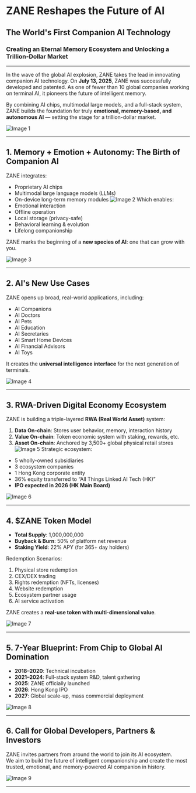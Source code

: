 # ZANE Reshapes the Future of AI  
## The World's First Companion AI Technology  
### Creating an Eternal Memory Ecosystem and Unlocking a Trillion-Dollar Market

---

In the wave of the global AI explosion, ZANE takes the lead in innovating companion AI technology. On **July 13, 2025**, ZANE was successfully developed and patented. As one of fewer than 10 global companies working on terminal AI, it pioneers the future of intelligent memory.

By combining AI chips, multimodal large models, and a full-stack system, ZANE builds the foundation for truly **emotional, memory-based, and autonomous AI** — setting the stage for a trillion-dollar market.

![Image 1](images1/y1.png)

---

## 1. Memory + Emotion + Autonomy: The Birth of Companion AI

ZANE integrates:
- Proprietary AI chips
- Multimodal large language models (LLMs)
- On-device long-term memory modules
![Image 2](images1/y2.png)
Which enables:
- Emotional interaction
- Offline operation
- Local storage (privacy-safe)
- Behavioral learning & evolution
- Lifelong companionship

ZANE marks the beginning of a **new species of AI**: one that can grow with you.

![Image 3](images1/y3.png)

---

## 2. AI's New Use Cases

ZANE opens up broad, real-world applications, including:
- AI Companions  
- AI Doctors  
- AI Pets  
- AI Education  
- AI Secretaries  
- AI Smart Home Devices  
- AI Financial Advisors  
- AI Toys

It creates the **universal intelligence interface** for the next generation of terminals.

![Image 4](images1/y4.png)

---

## 3. RWA-Driven Digital Economy Ecosystem

ZANE is building a triple-layered **RWA (Real World Asset)** system:
1. **Data On-chain**: Stores user behavior, memory, interaction history  
2. **Value On-chain**: Token economic system with staking, rewards, etc.  
3. **Asset On-chain**: Anchored by 3,500+ global physical retail stores  
![Image 5](images1/y5.png)
Strategic ecosystem:
- 5 wholly-owned subsidiaries  
- 3 ecosystem companies  
- 1 Hong Kong corporate entity  
- 36% equity transferred to “All Things Linked AI Tech (HK)”
- **IPO expected in 2026 (HK Main Board)**

![Image 6](images1/y6.png)

---

## 4. $ZANE Token Model

- **Total Supply**: 1,000,000,000  
- **Buyback & Burn**: 50% of platform net revenue  
- **Staking Yield**: 22% APY (for 365+ day holders)

Redemption Scenarios:
1. Physical store redemption  
2. CEX/DEX trading  
3. Rights redemption (NFTs, licenses)  
4. Website redemption  
5. Ecosystem partner usage  
6. AI service activation

ZANE creates a **real-use token with multi-dimensional value**.

![Image 7](images1/y7.png)

---

## 5. 7-Year Blueprint: From Chip to Global AI Domination

- **2018–2020**: Technical incubation  
- **2021–2024**: Full-stack system R&D, talent gathering  
- **2025**: ZANE officially launched  
- **2026**: Hong Kong IPO  
- **2027**: Global scale-up, mass commercial deployment

![Image 8](images1/y8.png)

---

## 6. Call for Global Developers, Partners & Investors

ZANE invites partners from around the world to join its AI ecosystem.  
We aim to build the future of intelligent companionship and create the most trusted, emotional, and memory-powered AI companion in history.

![Image 9](images1/y9.png)

---
